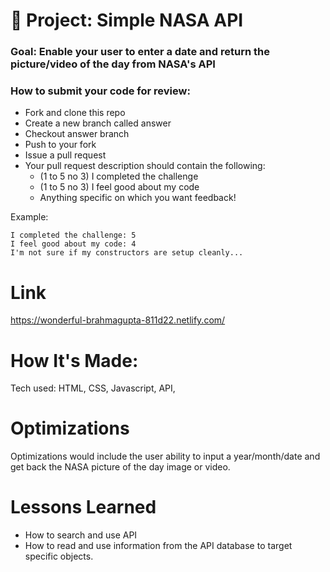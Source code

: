 # 🚀 Project: Simple NASA API

### Goal: Enable your user to enter a date and return the picture/video of the day from NASA's API

### How to submit your code for review:

- Fork and clone this repo
- Create a new branch called answer
- Checkout answer branch
- Push to your fork
- Issue a pull request
- Your pull request description should contain the following:
  - (1 to 5 no 3) I completed the challenge
  - (1 to 5 no 3) I feel good about my code
  - Anything specific on which you want feedback!

Example:
```
I completed the challenge: 5
I feel good about my code: 4
I'm not sure if my constructors are setup cleanly...
``` 

# Link
https://wonderful-brahmagupta-811d22.netlify.com/

# How It's Made:
Tech used: HTML, CSS, Javascript, API, 

# Optimizations
Optimizations would include the user ability to input a year/month/date and get back the NASA picture of the day image or video. 

# Lessons Learned 
* How to search and use API 
* How to read and use information from the API database to target specific objects. 
